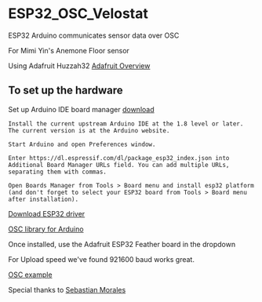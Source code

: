 # ESP32_OSC_Velostat
ESP32 Arduino communicates sensor data over OSC 

For Mimi Yin's Anemone Floor sensor 

Using Adafruit Huzzah32 [Adafruit Overview](https://learn.adafruit.com/adafruit-huzzah32-esp32-feather/overview)

## To set up the hardware

Set up Arduino IDE board manager [download](https://github.com/espressif/arduino-esp32/blob/master/docs/arduino-ide/boards_manager.md)

    Install the current upstream Arduino IDE at the 1.8 level or later. The current version is at the Arduino website.
    
    Start Arduino and open Preferences window.
    
    Enter https://dl.espressif.com/dl/package_esp32_index.json into Additional Board Manager URLs field. You can add multiple URLs, separating them with commas.
    
    Open Boards Manager from Tools > Board menu and install esp32 platform (and don't forget to select your ESP32 board from Tools > Board menu after installation).
          

[Download ESP32 driver](https://www.silabs.com/products/development-tools/software/usb-to-uart-bridge-vcp-drivers)

[OSC library for Arduino](https://github.com/tambien/oscuino)

Once installed, use the Adafruit ESP32 Feather board in the dropdown

For Upload speed we've found 921600 baud works great.

[OSC example](https://github.com/lwoodbury/Huzzah32OSC)


Special thanks to [Sebastian Morales](https://github.com/sebmorales/ESP32_OSC_Sensors)
